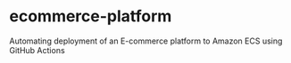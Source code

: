 # ecommerce-platform
Automating deployment of an E-commerce platform to Amazon ECS using GitHub Actions
